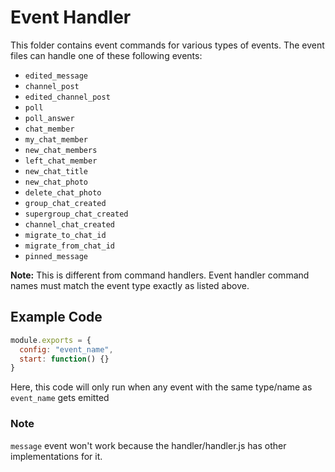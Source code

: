 # Event Handler

This folder contains event commands for various types of events. The event files can handle one of these following events:

- `edited_message`
- `channel_post`
- `edited_channel_post`
- `poll`
- `poll_answer`
- `chat_member`
- `my_chat_member`
- `new_chat_members`
- `left_chat_member`
- `new_chat_title`
- `new_chat_photo`
- `delete_chat_photo`
- `group_chat_created`
- `supergroup_chat_created`
- `channel_chat_created`
- `migrate_to_chat_id`
- `migrate_from_chat_id`
- `pinned_message`

**Note:** This is different from command handlers. Event handler command names must match the event type exactly as listed above.

## Example Code
```javascript
module.exports = {
  config: "event_name",
  start: function() {}
}
```

Here, this code will only run when any event with the same type/name as `event_name` gets emitted

### Note
`message` event won't work because the handler/handler.js has other implementations for it.